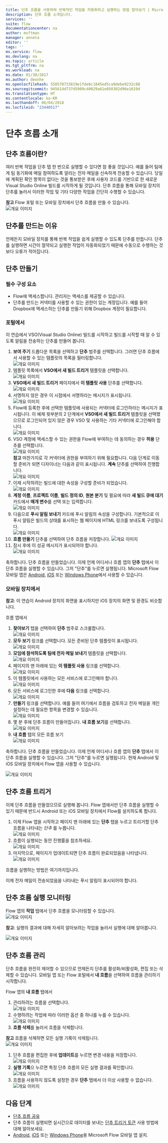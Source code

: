 ```yaml
---
title: 단추 흐름을 사용하여 반복적인 작업을 자동화하고 실행하는 방법 알아보기 | Microsoft Docs
description: 단추 흐름 소개입니다.
services: ''
suite: flow
documentationcenter: na
author: msftman
manager: anneta
editor: ''
tags: ''
ms.service: flow
ms.devlang: na
ms.topic: article
ms.tgt_pltfrm: na
ms.workload: na
ms.date: 01/30/2017
ms.author: deonhe
ms.openlocfilehash: 558570733819e1fde6c1845ed5ca9debe9232c88
ms.sourcegitcommit: 945614d737d5909c40029a61e050302d96e1619d
ms.translationtype: HT
ms.contentlocale: ko-KR
ms.lasthandoff: 06/04/2018
ms.locfileid: "23440517"
---
```

# <a name="introducing-button-flows"></a>단추 흐름 소개
## <a name="what-are-button-flows"></a>단추 흐름이란?
여러 반복 작업을 단추 탭 한 번으로 실행할 수 있다면 참 좋을 것입니다. 예를 들어 팀에게 팀 동기화에 매일 참여하도록 알리는 전자 메일을 신속하게 전송할 수 있습니다. 당일에 계획된 확인 항목이 없다는 것을 통보받은 후에 사용자 코드를 기반으로 한 새로운 Visual Studio Online 빌드를 시작하게 될 것입니다. 단추 흐름을 통해 모바일 장치의 단추를 눌러서 이러한 작업 및 기타 다양한 작업을 간단히 수행할 수 있습니다.

**참고** Flow 포털 또는 모바일 장치에서 단추 흐름을 만들 수 있습니다.  
  ![개요 이미지](./media/introduction-to-button-flows/buttons-montage.png)  

## <a name="why-create-buttons"></a>단추를 만드는 이유
언제든지 모바일 장치를 통해 반복 작업을 쉽게 실행할 수 있도록 단추를 만듭니다. 단추를 실행하면 시간이 절약되고 실행한 작업이 자동화되었기 때문에 수동으로 수행하는 것보다 오류가 적어집니다.  

## <a name="create-a-button"></a>단추 만들기
### <a name="prerequisites"></a>필수 구성 요소
* Flow에 액세스합니다. 관리자는 액세스를 제공할 수 있습니다.
* 단추를 만드는 커넥터를 사용할 수 있는 권한이 있는 계정입니다. 예를 들어 Dropbox에 액세스하는 단추를 만들기 위해 Dropbox 계정이 필요합니다.

### <a name="from-the-portal"></a>포털에서
이 연습에서 VSO(Visual Studio Online) 빌드를 시작하고 빌드를 시작할 때 알 수 있도록 알림을 전송하는 단추를 만들어 봅니다.  

1. **보여 주기** 드롭다운 목록을 선택하고 **단추** 범주를 선택합니다. 그러면 단추 흐름에서 사용할 수 있는 템플릿의 목록을 필터링합니다.  
   ![개요 이미지](./media/introduction-to-button-flows/create-button-1.png)   
2. 템플릿 목록에서 **VSO에서 새 빌드 트리거** 템플릿을 선택합니다.  
   ![개요 이미지](./media/introduction-to-button-flows/create-button-2.png)  
3. **VSO에서 새 빌드 트리거** 페이지에서 **이 템플릿 사용** 단추를 선택합니다.   
   ![개요 이미지](./media/introduction-to-button-flows/create-button-3.png)  
4. 서명하지 않은 경우 이 시점에서 서명하라는 메시지가 표시됩니다.  
   ![개요 이미지](./media/introduction-to-button-flows/create-button-4.png)  
5. Flow에 등록한 후에 선택한 템플릿에 사용되는 커넥터에 로그인하라는 메시지가 표시됩니다. 이 예제 윗부분의 2 단계에서 **VSO에서 새 빌드 트리거** 템플릿을 선택했으므로 로그인되어 있지 않은 경우 VSO 및 사용하는 기타 커넥터에 로그인해야 합니다.  
   ![개요 이미지](./media/introduction-to-button-flows/create-button-pre-req-1.png)    
6. VSO 계정에 액세스할 수 있는 권한을 Flow에 부여하는 데 동의하는 경우 **허용** 단추를 선택합니다.  
   ![개요 이미지](./media/introduction-to-button-flows/create-button-5.png)   
   **참고** 마찬가지로 각 커넥터에 권한을 부여하기 위해 필요합니다. 다음 단계로 이동할 준비가 되면 디자이너는 다음과 같이 표시됩니다. **계속** 단추를 선택하여 진행합니다.  
   ![개요 이미지](./media/introduction-to-button-flows/create-button-6.png)   
7. 이제 시작하려는 빌드에 대한 속성을 구성할 준비가 되었습니다.    
   ![개요 이미지](./media/introduction-to-button-flows/create-button-7.png)  
8. **계정 이름**, **프로젝트 이름**, **빌드 정의 ID**, **원본 분기** 및 필요에 따라 **새 빌드 큐에 대기** 카드에서 **매개 변수**를 선택 또는 입력합니다.    
   ![개요 이미지](./media/introduction-to-button-flows/create-button-8.png)  
9. 다음으로 **푸시 알림 보내기** 카드에 푸시 알림의 속성을 구성합니다. 기본적으로 이 푸시 알림은 빌드의 상태를 표시하는 웹 페이지에 HTML 링크를 보내도록 구성됩니다.  
   ![개요 이미지](./media/introduction-to-button-flows/create-button-9.png)  
10. **흐름 만들기** 단추를 선택하여 단추 흐름을 저장합니다. ![개요 이미지](./media/introduction-to-button-flows/create-button-10.png)  
11. 잠시 후에 이 성공 메시지가 표시되어야 합니다.  
    ![개요 이미지](./media/introduction-to-button-flows/create-button-11.png)  

축하합니다. 단추 흐름을 만들었습니다. 이제 언제 어디서나 흐름 앱의 **단추** 탭에서 이 단추 흐름을 실행할 수 있습니다. 그저 "단추"를 누르면 실행됩니다. Microsoft Flow 모바일 앱은 [Android](https://aka.ms/flowmobiledocsandroid), [iOS](https://aka.ms/flowmobiledocsios) 또는 [Windows Phone](https://aka.ms/flowmobilewindows)에서 사용할 수 있습니다.

### <a name="from-your-mobile-device"></a>모바일 장치에서
**참고**: 이 연습이 Android 장치의 화면을 표시하지만 iOS 장치의 화면 및 환경도 비슷합니다.

흐름 앱에서

1. **찾아보기** 탭을 선택하여 **단추** 범주로 스크롤합니다.  
   ![개요 이미지](./media/introduction-to-button-flows/create-button-from-mobile-1.png)  
2. **모두 보기** 링크를 선택합니다. 모든 준비된 단추 템플릿이 표시됩니다.     
   ![개요 이미지](./media/introduction-to-button-flows/create-button-from-mobile-2.png)  
3. **모임에 참석하도록 팀에 전자 메일 보내기** 템플릿을 선택합니다.    
   ![개요 이미지](./media/introduction-to-button-flows/create-button-from-mobile-3.png)  
4. 페이지의 맨 아래에 있는 **이 템플릿 사용** 링크를 선택합니다.    
   ![개요 이미지](./media/introduction-to-button-flows/create-button-from-mobile-4.png)  
5. 이 템플릿에서 사용하는 모든 서비스에 로그인해야 합니다.    
   ![개요 이미지](./media/introduction-to-button-flows/create-button-from-mobile-5.png)  
6. 모든 서비스에 로그인한 후에 **다음** 링크를 선택합니다.      
   ![개요 이미지](./media/introduction-to-button-flows/create-button-from-mobile-6.png)  
7. **만들기** 링크를 선택합니다. 예를 들어 여기에서 흐름을 검토하고 전자 메일을 개인 설정하는 데 필요한 항목을 변경할 수 있습니다.        
   ![개요 이미지](./media/introduction-to-button-flows/create-button-from-mobile-7.png)  
8. 몇 분 후에 단추 흐름이 만들어집니다. **내 흐름 보기**를 선택합니다.   
   ![개요 이미지](./media/introduction-to-button-flows/create-button-from-mobile-8.png)  
9. **내 흐름** 탭의 모든 흐름 보기  
   ![개요 이미지](./media/introduction-to-button-flows/create-button-from-mobile-9.png)  

축하합니다. 단추 흐름을 만들었습니다. 이제 언제 어디서나 흐름 앱의 **단추** 탭에서 이 단추 흐름을 실행할 수 있습니다. 그저 "단추"를 누르면 실행됩니다. 현재 Android 및 iOS 모바일 장치에서 Flow 앱을 사용할 수 있습니다.  

![개요 이미지](./media/introduction-to-button-flows/create-button-from-mobile-10.png)  

## <a name="trigger-a-button-flow"></a>단추 흐름 트리거
이제 단추 흐름을 만들었으므로 실행해 봅니다. Flow 앱에서만 단추 흐름을 실행할 수 있기 때문에 반드시 Android 또는 iOS 모바일 장치에서 Flow를 설치하도록 합니다.  

1. 이제 Flow 앱을 시작하고 페이지 맨 아래에 있는 **단추** 탭을 누르고 트리거할 단추 흐름을 나타내는 *단추* 를 누릅니다.  
   ![개요 이미지](./media/introduction-to-button-flows/trigger-button-1.png)   
2. 흐름이 실행되는 동안 진행률을 참조하세요.  
   ![개요 이미지](./media/introduction-to-button-flows/trigger-button-2.png)   
3. 마지막으로, 페이지가 업데이트되면 단추 흐름이 완료되었음을 나타냅니다.  
   ![개요 이미지](./media/introduction-to-button-flows/trigger-button-3.png)   

흐름을 실행하는 방법은 여기까지입니다. 

이제 전자 메일이 전송되었음을 나타내는 푸시 알림이 표시되어야 합니다.  

## <a name="monitor-your-button-flow-runs"></a>단추 흐름 실행 모니터링
Flow 앱의 **작업** 탭에서 단추 흐름을 모니터링할 수 있습니다.   
![개요 이미지](./media/introduction-to-button-flows/create-button-from-mobile-13.png)  

**참고**: 실행의 결과에 대해 자세히 알아보려는 작업을 눌러서 실행에 대해 알아봅니다.  

![개요 이미지](./media/introduction-to-button-flows/activity-details-1.png)  

## <a name="manage-button-flows"></a>단추 흐름 관리
단추 흐름을 완전히 제어할 수 있으므로 언제든지 단추를 활성화/비활성화, 편집 또는 삭제할 수 있습니다. 모바일 앱 또는 Flow 포털에서 **내 흐름**을 선택하여 흐름을 관리하기 시작합니다.    

Flow 앱의 **내 흐름** 탭에서

1. 관리하려는 흐름을 선택합니다.    
   ![개요 이미지](./media/introduction-to-button-flows/trigger-button-4.png)   
2. 수행하려는 작업에 따라 이러한 옵션 중 하나를 누를 수 있습니다.    
   ![개요 이미지](./media/introduction-to-button-flows/manage-flow-1.png)  
3. **흐름 삭제**를 눌러서 흐름을 삭제합니다.  

**참고** 흐름을 삭제하면 모든 실행 기록이 삭제됩니다.   
![개요 이미지](./media/introduction-to-button-flows/manage-flow-2.png)   

1. 단추 흐름을 편집한 후에 **업데이트**를 누르면 변경 내용을 저장합니다.   
   ![개요 이미지](./media/introduction-to-button-flows/manage-flow-3.png)   
2. **실행 기록**으 누르면 특정 단추 흐름의 모든 실행 결과를 확인합니다.    
   ![개요 이미지](./media/introduction-to-button-flows/manage-flow-4.png)  
3. 흐름을 사용하지 않도록 설정한 경우 **단추** 탭에서 더 이상 사용할 수 없습니다.    
   ![개요 이미지](./media/introduction-to-button-flows/manage-flow-5.png)  

## <a name="next-steps"></a>다음 단계
* [단추 흐름 공유](share-buttons.md)
* 단추 흐름이 실행되면 실시간으로 데이터를 보내는 [단추 트리거 토큰](introduction-to-button-trigger-tokens.md) 사용 방법에 대해 알아보세요.
* [Android](https://aka.ms/flowmobiledocsandroid), [iOS](https://aka.ms/flowmobiledocsios) 또는 [Windows Phone](https://aka.ms/flowmobilewindows)용 Microsoft Flow 모바일 앱 설치.

